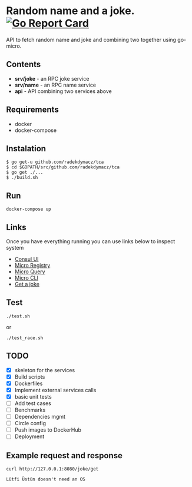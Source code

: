 # Random name and a joke. [![Go Report Card](https://goreportcard.com/badge/github.com/radekdymacz/tca)](https://goreportcard.com/report/github.com/radekdymacz/tca)

API to fetch random name and joke and combining two together using go-micro.

## Contents

- **srv/joke** - an RPC joke service
- **srv/name** - an RPC name service
- **api** - API combining two services above 

## Requirements

 - docker
 - docker-compose

## Instalation

```
$ go get-u github.com/radekdymacz/tca
$ cd $GOPATH/src/github.com/radekdymacz/tca
$ go get ./...
$ ./build.sh

```


## Run

```
docker-compose up
```

## Links

Once you have everything running you can use links below to inspect system

- [Consul UI](http://localhost:8500)
- [Micro Registry](http://localhost:8082/registry)
- [Micro Query](http://localhost:8082/query)
- [Micro CLI](http://localhost:8082/cli)
- [Get a joke](http://127.0.0.1:8080/joke/get)


## Test

```
./test.sh
```
or 
```
./test_race.sh
```

## TODO 

- [x] skeleton for the services 
- [x] Build scripts
- [x] Dockerfiles
- [x] Implement external services calls
- [x] basic unit tests 
- [ ] Add test cases
- [ ] Benchmarks
- [ ] Dependencies mgmt
- [ ] Circle config
- [ ] Push images to DockerHub
- [ ] Deployment

## Example request and response

```
curl http://127.0.0.1:8080/joke/get

Lütfi Üstün doesn't need an OS

```

